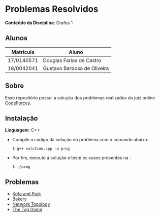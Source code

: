 # Problemas Resolvidos

**Conteúdo da Disciplina**: Grafos 1<br>

## Alunos
|Matrícula | Aluno |
| -- | -- |
| 17/0140571  |  Douglas Farias de Castro |
| 18/0042041  |  Gustavo Barbosa de Oliveira |

## Sobre

Esse repositório possui a solução dos problemas realizados do juiz online [CodeForces](https://codeforces.com/).

## Instalação 
**Linguagem**: C++<br>

- Compile o código da solução do problema com o comando abaixo:
  
  ```
  $ g++ solution.cpp -o prog
  ```

- Por fim, execute a solução e teste os casos presentes na :

  ```
  $ ./prog
  ```

## Problemas

- [Kefa and Park](https://codeforces.com/contest/580/problem/C)
- [Bakery](https://codeforces.com/problemset/problem/707/B)
- [Network Topology](https://codeforces.com/problemset/problem/292/B)
- [The Tag Game](https://codeforces.com/problemset/problem/813/C)
